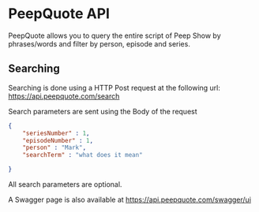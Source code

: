 # PeepQuote API
PeepQuote allows you to query the entire script of Peep Show by phrases/words and filter by person, episode and series.

## Searching
Searching is done using a HTTP Post request at the following url: https://api.peepquote.com/search

Search parameters are sent using the Body of the request

```json
{
    "seriesNumber" : 1,
    "episodeNumber" : 1,
    "person" : "Mark",
    "searchTerm" : "what does it mean"

}

```

All search parameters are optional.

A Swagger page is also available at https://api.peepquote.com/swagger/ui

